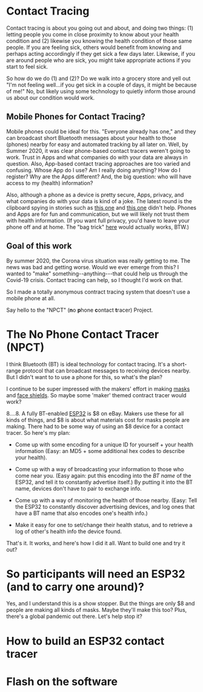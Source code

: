 # Contact Tracing

Contact tracing is about you going out and about, and doing two things: (1) letting people you come in close proximity to know about your health condition and (2) likewise you knowing the health condition of those same people. If you are feeling sick, others would benefit from knowing and perhaps acting accordingly if they get sick a few days later.  Likewise, if you are around people who are sick, you might take appropriate actions if you start to feel sick.

So how do we do (1) and (2)?  Do we walk into a grocery store and yell out "I'm not feeling well...if you get sick in a couple of days, it might be because of me!" No, but likely using some technology to quietly inform those around us about our condition would work.

## Mobile Phones for Contact Tracing?

Mobile phones could be ideal for this. "Everyone already has one," and they can broadcast short Bluetooth messages about your health to those (phones) nearby for easy and automated tracking by all later on. Well, by Summer 2020, it was clear phone-based contact tracers weren't going to work. Trust in Apps and what companies do with your data are always in question. Also, App-based contact tracing approaches are too varied and confusing. Whose App do I use? Am I really doing anything? How do I register?  Why are the Apps different? And, the big question: who will have access to my (health) information? 

Also, although a phone as a device is pretty secure, Apps, privacy, and what companies do with your data is kind of a joke.  The latest round is the clipboard spying in stories such as [this one](https://www.computing.co.uk/news/4017082/tiktok-spying-clipboard-researchers-warn-iphone-users) and [this one](https://www.forbes.com/sites/daveywinder/2020/07/04/apple-ios-14-catches-microsofts-linkedin-spying-on-clipboard-tiktok-apps-privacy-iphone-ipad-macbook/#ecac5085896e) didn't help. Phones and Apps are for fun and communication, but we will likely not trust them with health information. (If you want full privacy, you'd have to leave your phone off and at home. The "bag trick" [here](https://youtu.be/s3poKUuvtyM?t=55) would actually works, BTW.)

## Goal of this work

By summer 2020, the Corona virus situation was really getting to me. The news was bad and getting worse.  Would we ever emerge from this?  I wanted to "make"  something--anything---that could help us through the Covid-19 crisis. Contact tracing can help, so I thought I'd work on that.

So I made a totally anonymous contract tracing system that doesn't use a mobile phone at all. 

Say hello to the "NPCT" (**n**o **p**hone **c**ontact **t**racer) Project.

# The No Phone Contact Tracer (NPCT)

I think Bluetooth (BT) is ideal technology for contact tracing. It's a short-range protocol that can broadcast messages to receiving devices nearby. But I didn't want to to use a phone for this, so what's the plan?

I continue to be super impressed with the makers' effort in making [masks](https://www.makethemasks.com) and [face shields](https://www.prusaprinters.org/prints/25857-prusa-face-shield). So maybe some 'maker' themed contract tracer would work?  

$8....$8. A fully BT-enabled [ESP32](https://esp32.com) is $8 on eBay. Makers use these for all kinds of things, and $8 is about what materials cost for masks people are making.  There had to be some way of using an $8 device for a contact tracer.  So here's my plan:

* Come up with some encoding for a unique ID for yourself + your health information (Easy: an MD5 + some additional hex codes to describe your health).

* Come up with a way of broadcasting your information to those who come near you.  (Easy again: put this encoding into the *BT name* of the ESP32, and tell it to constantly advertise itself.)  By putting it into the BT name, devices don't have to pair to exchange info.

* Come up with a way of monitoring the health of those nearby.  (Easy: Tell the ESP32 to constantly discover advertising devices, and log ones that have a BT name that also encodes one's health info.) 

* Make it easy for one to set/change their health status, and to retrieve a log of other's health info the device found.

That's it. It works, and here's how I did it all. Want to build one and try it out?

# So participants will need an ESP32 (and to carry one around)?

Yes, and I understand this is a show stopper.  But the things are only $8 and people are making all kinds of masks. Maybe they'll make this too? Plus, there's a global pandemic out there. Let's help stop it?


# How to build an ESP32 contact tracer

# Flash on the software






